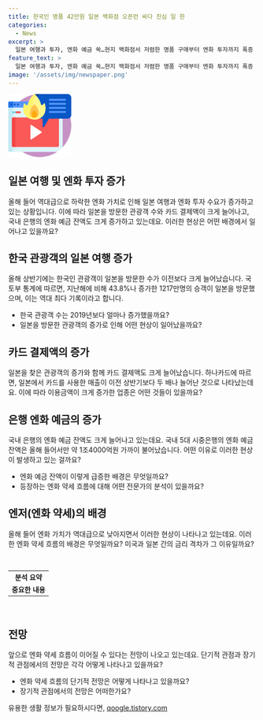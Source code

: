 ```yaml
---
title: 한국인 명품 42만원 일본 백화점 오픈런 싸다 진심 일 한
categories:
  - News
excerpt: >
  일본 여행과 투자, 엔화 예금 쑥…현지 백화점서 저렴한 명품 구매부터 엔화 투자까지 폭증 일본 엔화 약세로 30대 여행자가 현지 백화점에서 명품 구매, 40대는 엔화 예금에 새로운 투자를 늘리고 있다. 14일 하나카드에 따르면 올해 상반기 일본에서의 카드 결제액은 두 배 수준으로 늘어났으며, 국토교통부에 따르면 국제선 항공편을 이용한 승객도 43.8% 증가했다. 엔화 예금 잔액은 올해 들어 1조4000억원 가까이 불어났으며, 엔화 약세 흐름은 추가 상승 전망으로 분석되고 있다. (요약문 완료)
feature_text: >
  일본 여행과 투자, 엔화 예금 쑥…현지 백화점서 저렴한 명품 구매부터 엔화 투자까지 폭증 일본 엔화 약세로 30대 여행자가 현지 백화점에서 명품 구매, 40대는 엔화 예금에 새로운 투자를 늘리고 있다. 14일 하나카드에 따르면 올해 상반기 일본에서의 카드 결제액은 두 배 수준으로 늘어났으며, 국토교통부에 따르면 국제선 항공편을 이용한 승객도 43.8% 증가했다. 엔화 예금 잔액은 올해 들어 1조4000억원 가까이 불어났으며, 엔화 약세 흐름은 추가 상승 전망으로 분석되고 있다. (요약문 완료)
image: '/assets/img/newspaper.png'
---
```


<p><img src="/assets/img/news.png" alt="rentncar 속보" /></p>

<h2 data-ke-size="size26">일본 여행 및 엔화 투자 증가</h2>

<p data-ke-size="size16">올해 들어 역대급으로 하락한 엔화 가치로 인해 일본 여행과 엔화 투자 수요가 증가하고 있는 상황입니다. 이에 따라 일본을 방문한 관광객 수와 카드 결제액이 크게 늘어나고, 국내 은행의 엔화 예금 잔액도 크게 증가하고 있는데요. 이러한 현상은 어떤 배경에서 일어나고 있을까요?</p>

<h2 data-ke-size="size26">한국 관광객의 일본 여행 증가</h2>

<p data-ke-size="size16">올해 상반기에는 한국인 관광객이 일본을 방문한 수가 이전보다 크게 늘어났습니다. 국토부 통계에 따르면, 지난해에 비해 43.8%나 증가한 1217만명의 승객이 일본을 방문했으며, 이는 역대 최다 기록이라고 합니다.</p>

<ul>
  <li>한국 관광객 수는 2019년보다 얼마나 증가했을까요?</li>
  <li>일본을 방문한 관광객의 증가로 인해 어떤 현상이 일어났을까요?</li>
</ul>

<h2 data-ke-size="size26">카드 결제액의 증가</h2>

<p data-ke-size="size16">일본을 찾은 관광객의 증가와 함께 카드 결제액도 크게 늘어났습니다. 하나카드에 따르면, 일본에서 카드를 사용한 매출이 이전 상반기보다 두 배나 늘어난 것으로 나타났는데요. 이에 따라 이용금액이 크게 증가한 업종은 어떤 것들이 있을까요?</p>

<h2 data-ke-size="size26">은행 엔화 예금의 증가</h2>

<p data-ke-size="size16">국내 은행의 엔화 예금 잔액도 크게 늘어나고 있는데요. 국내 5대 시중은행의 엔화 예금 잔액은 올해 들어서만 약 1조4000억원 가까이 불어났습니다. 어떤 이유로 이러한 현상이 발생하고 있는 걸까요?</p>

<ul>
  <li>엔화 예금 잔액이 이렇게 급증한 배경은 무엇일까요?</li>
  <li>등장하는 엔화 약세 흐름에 대해 어떤 전문가의 분석이 있을까요?</li>
</ul>

<h2 data-ke-size="size26">엔저(엔화 약세)의 배경</h2>

<p data-ke-size="size16">올해 들어 엔화 가치가 역대급으로 낮아지면서 이러한 현상이 나타나고 있는데요. 이러한 엔화 약세 흐름의 배경은 무엇일까요? 미국과 일본 간의 금리 격차가 그 이유일까요?</p>

<p data-ke-size="size16">&nbsp;</p>

<table style="width: 100%;" data-ke-style="text-align: left;">
  <tbody>
    <tr>
      <td style="text-align: center; height: 17px;"><b>분석 요약</b></td>
    </tr>
    <tr>
      <td style="text-align: center; height: 17px;"><b>중요한 내용</b></td>
    </tr>
  </tbody>
</table>

<p data-ke-size="size16">&nbsp;</p>

<h2 data-ke-size="size26">전망</h2>

<p data-ke-size="size16">앞으로 엔화 약세 흐름이 이어질 수 있다는 전망이 나오고 있는데요. 단기적 관점과 장기적 관점에서의 전망은 각각 어떻게 나타나고 있을까요?</p>

<ul>
  <li>엔화 약세 흐름의 단기적 전망은 어떻게 나타나고 있을까요?</li>
  <li>장기적 관점에서의 전망은 어떠한가요?</li>
</ul>
유용한 생활 정보가 필요하시다면, <a href="https://qoogle.tistory.com" rel="dofollow">qoogle.tistory.com</a>



